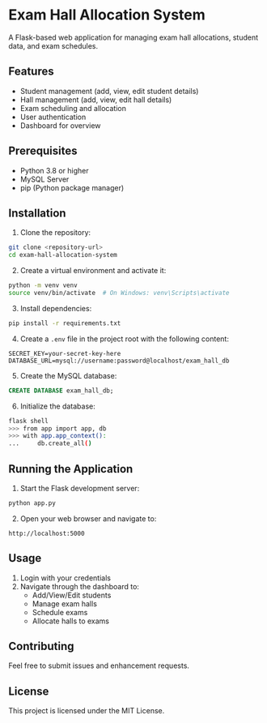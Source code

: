 # Exam Hall Allocation System

A Flask-based web application for managing exam hall allocations, student data, and exam schedules.

## Features

- Student management (add, view, edit student details)
- Hall management (add, view, edit hall details)
- Exam scheduling and allocation
- User authentication
- Dashboard for overview

## Prerequisites

- Python 3.8 or higher
- MySQL Server
- pip (Python package manager)

## Installation

1. Clone the repository:
```bash
git clone <repository-url>
cd exam-hall-allocation-system
```

2. Create a virtual environment and activate it:
```bash
python -m venv venv
source venv/bin/activate  # On Windows: venv\Scripts\activate
```

3. Install dependencies:
```bash
pip install -r requirements.txt
```

4. Create a `.env` file in the project root with the following content:
```
SECRET_KEY=your-secret-key-here
DATABASE_URL=mysql://username:password@localhost/exam_hall_db
```

5. Create the MySQL database:
```sql
CREATE DATABASE exam_hall_db;
```

6. Initialize the database:
```bash
flask shell
>>> from app import app, db
>>> with app.app_context():
...     db.create_all()
```

## Running the Application

1. Start the Flask development server:
```bash
python app.py
```

2. Open your web browser and navigate to:
```
http://localhost:5000
```

## Usage

1. Login with your credentials
2. Navigate through the dashboard to:
   - Add/View/Edit students
   - Manage exam halls
   - Schedule exams
   - Allocate halls to exams

## Contributing

Feel free to submit issues and enhancement requests.

## License

This project is licensed under the MIT License. 